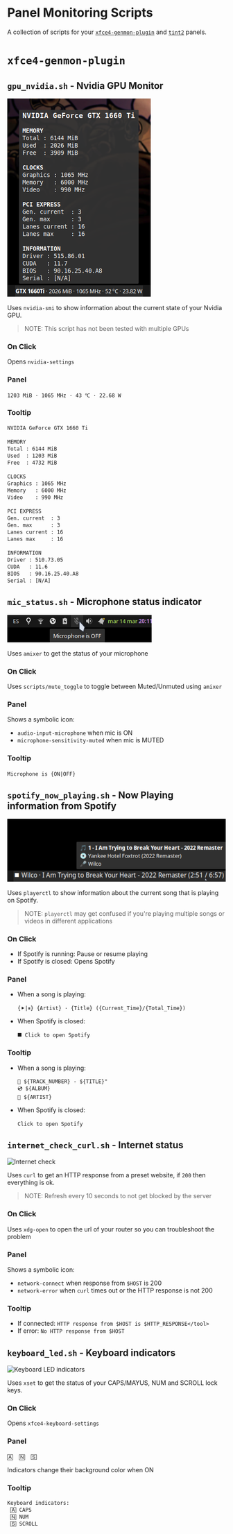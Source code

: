 # Panel Monitoring Scripts

A collection of scripts for your [`xfce4-genmon-plugin`](https://docs.xfce.org/panel-plugins/xfce4-genmon-plugin/start) and [`tint2`](https://gitlab.com/o9000/tint2) panels.

# `xfce4-genmon-plugin`

## `gpu_nvidia.sh` - Nvidia GPU Monitor

![NVidia GPU info](./genmon/gpu_nvidia.png)

Uses `nvidia-smi` to show information about the current state of your Nvidia GPU.

> NOTE: This script has not been tested with multiple GPUs

### On Click

Opens `nvidia-settings`

### Panel
`1203 MiB · 1065 MHz · 43 ℃ · 22.68 W`

### Tooltip

```
NVIDIA GeForce GTX 1660 Ti

MEMORY
Total : 6144 MiB
Used  : 1203 MiB
Free  : 4732 MiB

CLOCKS
Graphics : 1065 MHz
Memory   : 6000 MHz
Video    : 990 MHz

PCI EXPRESS
Gen. current  : 3
Gen. max      : 3
Lanes current : 16
Lanes max     : 16

INFORMATION
Driver : 510.73.05
CUDA   : 11.6
BIOS   : 90.16.25.40.A8
Serial : [N/A]
```


## `mic_status.sh` - Microphone status indicator

![Mic status](./genmon/mic_status.png)

Uses `amixer` to get the status of your microphone

### On Click

Uses `scripts/mute_toggle` to toggle between Muted/Unmuted using `amixer`

### Panel

Shows a symbolic icon:
- `audio-input-microphone` when mic is ON
- `microphone-sensitivity-muted` when mic is MUTED

### Tooltip

`Microphone is {ON|OFF}`


## `spotify_now_playing.sh` - Now Playing information from Spotify

![Spotify Now Playing](./genmon/spotify_now_playing.png)

Uses `playerctl` to show information about the current song that is playing on Spotify.

> NOTE: `playerctl` may get confused if you're playing multiple songs or videos in different applications

### On Click

- If Spotify is running: Pause or resume playing
- If Spotify is closed: Opens Spotify

### Panel

- When a song is playing:

  ```{⯈|⏸} {Artist} · {Title} ({Current_Time}/{Total_Time})```

- When Spotify is closed:

  ```⯀ Click to open Spotify```

### Tooltip

- When a song is playing:

  ```
  🎵 ${TRACK_NUMBER} - ${TITLE}"
  💿 ${ALBUM}
  🎤 ${ARTIST}
  ```

- When Spotify is closed:

  ```Click to open Spotify```


## `internet_check_curl.sh` - Internet status

![Internet check](./genmon/internet_check_curl.png)

Uses `curl` to get an HTTP response from a preset website, if `200` then everything is ok.

> NOTE: Refresh every 10 seconds to not get blocked by the server

### On Click

Uses `xdg-open` to open the url of your router so you can troubleshoot the problem

### Panel

Shows a symbolic icon:
- `network-connect` when response from `$HOST` is 200
- `network-error` when `curl` times out or the HTTP response is not 200

### Tooltip

- If connected: `HTTP response from $HOST is $HTTP_RESPONSE</tool>`
- If error: `No HTTP response from $HOST`


## `keyboard_led.sh` - Keyboard indicators

![Keyboard LED indicators](./genmon/keyboard_led.png)

Uses `xset` to get the status of your CAPS/MAYUS, NUM and SCROLL lock keys.

### On Click

Opens `xfce4-keyboard-settings`

### Panel

` 🄰  🄽  🅂 `

Indicators change their background color when ON

### Tooltip

```
Keyboard indicators:
 🄰 CAPS
 🄽 NUM
 🅂 SCROLL
```
